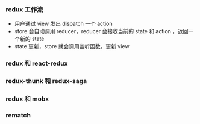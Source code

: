 ### redux 工作流

- 用户通过 view 发出 dispatch 一个 action
- store 会自动调用 reducer，reducer 会接收当前的 state 和 action ，返回一个新的 state
- state 更新，store 就会调用监听函数，更新 view

### redux 和 react-redux

### redux-thunk 和 redux-saga

### redux 和 mobx

### rematch

